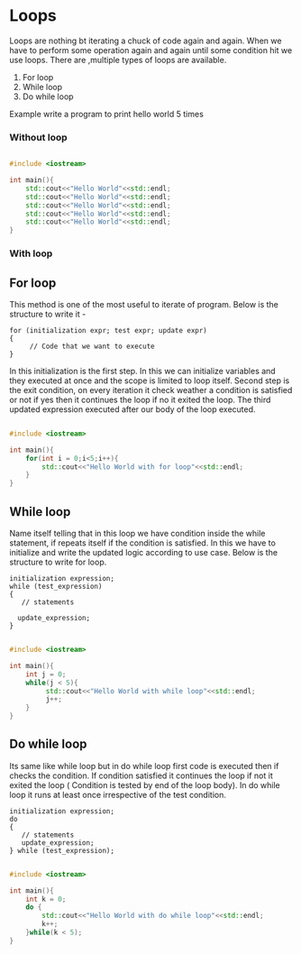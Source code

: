 # Loops 

Loops are nothing bt iterating a chuck of code again and again. When we have to perform some operation again and again until some condition hit we use loops. There are ,multiple types of loops are available.

1. For loop
2. While loop
3. Do while loop

Example write a program to print hello world 5 times

 ### Without loop 
```cpp

#include <iostream>

int main(){
    std::cout<<"Hello World"<<std::endl;
    std::cout<<"Hello World"<<std::endl;
    std::cout<<"Hello World"<<std::endl;
    std::cout<<"Hello World"<<std::endl;
    std::cout<<"Hello World"<<std::endl;
}
```

### With loop 

## For loop 

This method is one of the most useful to iterate of program. Below is the structure to write it - 
```
for (initialization expr; test expr; update expr)
{    
     // Code that we want to execute
}
```
In this initialization is the first step. In this we can initialize variables and they executed at once and the scope is limited to loop itself. Second step is the exit condition, on every iteration it check weather a condition is satisfied or not if yes then it continues the loop if no it exited the loop. The third updated expression executed after our body of the loop executed. 

```cpp

#include <iostream>

int main(){
    for(int i = 0;i<5;i++){
        std::cout<<"Hello World with for loop"<<std::endl;
    }
}
```

## While loop 

Name itself telling that in this loop we have condition inside the while statement, if repeats itself if the condition is satisfied. In this we have to initialize and write the updated logic according to use case. Below is the structure to write for loop. 

```
initialization expression;
while (test_expression)
{
   // statements
 
  update_expression;
}

```

```cpp

#include <iostream>

int main(){
    int j = 0;
    while(j < 5){
         std::cout<<"Hello World with while loop"<<std::endl;
         j++;
    }
}
```


## Do while loop

Its same like while loop but in do while loop first code is executed then if checks the condition. If condition satisfied it continues the loop if not it exited the loop (  Condition is tested by end of the loop body). In do while loop it runs at least once irrespective of the test condition.

```
initialization expression;
do
{
   // statements
   update_expression;
} while (test_expression);
```

```cpp

#include <iostream>

int main(){
    int k = 0;
    do {
        std::cout<<"Hello World with do while loop"<<std::endl;
        k++;
    }while(k < 5);
}
```




